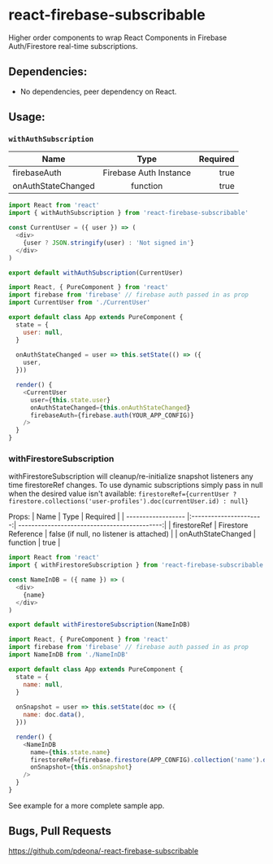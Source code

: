 # react-firebase-subscribable

Higher order components to wrap React Components in Firebase Auth/Firestore real-time subscriptions.

## Dependencies: 
  - No dependencies, peer dependency on React.

## Usage:

### `withAuthSubscription`


| Name               | Type                   | Required |
| ------------------ |:----------------------:| --------:|
| firebaseAuth       | Firebase Auth Instance | true     |
| onAuthStateChanged | function               | true     |


```js
import React from 'react'
import { withAuthSubscription } from 'react-firebase-subscribable'

const CurrentUser = ({ user }) => (
  <div>
    {user ? JSON.stringify(user) : 'Not signed in'}
  </div>
)

export default withAuthSubscription(CurrentUser)
```

```js
import React, { PureComponent } from 'react'
import firebase from 'firebase' // firebase auth passed in as prop
import CurrentUser from './CurrentUser'

export default class App extends PureComponent {
  state = {
    user: null,
  }
  
  onAuthStateChanged = user => this.setState(() => ({
    user,
  }))

  render() {
    <CurrentUser
      user={this.state.user}
      onAuthStateChanged={this.onAuthStateChanged}
      firebaseAuth={firebase.auth(YOUR_APP_CONFIG)}
    />
  }
}
```

### withFirestoreSubscription

withFirestoreSubscription will cleanup/re-initialize snapshot listeners any time firestoreRef changes.
To use dynamic subscriptions simply pass in null when the desired value isn't available:
`firestoreRef={currentUser ? firestore.collections('user-profiles').doc(currentUser.id) : null}`

Props:
| Name               | Type                   | Required                                     |
| ------------------ |:----------------------:| --------------------------------------------:|
| firestoreRef       | Firestore Reference    | false (if null, no listener is attached)     |
| onAuthStateChanged | function               | true                                         |

```js
import React from 'react'
import { withFirestoreSubscription } from 'react-firebase-subscribable'

const NameInDB = ({ name }) => (
  <div>
    {name}
  </div>
)

export default withFirestoreSubscription(NameInDB)
```

```js
import React, { PureComponent } from 'react'
import firebase from 'firebase' // firebase auth passed in as prop
import NameInDB from './NameInDB'

export default class App extends PureComponent {
  state = {
    name: null,
  }
  
  onSnapshot = user => this.setState(doc => ({
    name: doc.data(),
  }))

  render() {
    <NameInDB
      name={this.state.name}
      firestoreRef={firebase.firestore(APP_CONFIG).collection('name').doc('mine')}
      onSnapshot={this.onSnapshot}
    />
  }
}
```

See example for a more complete sample app.

## Bugs, Pull Requests

https://github.com/pdeona/-react-firebase-subscribable

